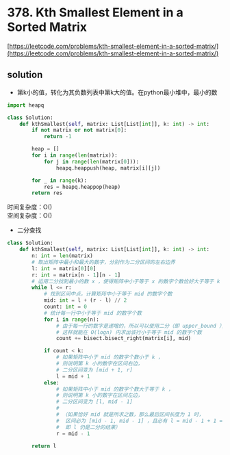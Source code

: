 # 378. Kth Smallest Element in a Sorted Matrix

[https://leetcode.com/problems/kth-smallest-element-in-a-sorted-matrix/](https://leetcode.com/problems/kth-smallest-element-in-a-sorted-matrix/)

## solution

- 第k小的值，转化为其负数列表中第k大的值。在python最小堆中，最小的数

```python
import heapq

class Solution:
    def kthSmallest(self, matrix: List[List[int]], k: int) -> int:
        if not matrix or not matrix[0]:
            return -1

        heap = []
        for i in range(len(matrix)):
            for j in range(len(matrix[0])):
                heapq.heappush(heap, matrix[i][j])

        for _ in range(k):
            res = heapq.heappop(heap)
        return res
```

时间复杂度：O() <br>
空间复杂度：O()

- 二分查找

```python
class Solution:
    def kthSmallest(self, matrix: List[List[int]], k: int) -> int:
        n: int = len(matrix)
        # 取出矩阵中最小和最大的数字，分别作为二分区间的左右边界
        l: int = matrix[0][0]
        r: int = matrix[n - 1][n - 1]
        # 运用二分找到最小的数 x ，使得矩阵中小于等于 x 的数字个数恰好大于等于 k
        while l <= r:
            # 找到区间中点，计算矩阵中小于等于 mid 的数字个数
            mid: int = l + (r - l) // 2
            count: int = 0
            # 统计每一行中小于等于 mid 的数字个数
            for i in range(n):
                # 由于每一行的数字是递增的，所以可以使用二分（即 upper_bound ），
                # 这样就能在 O(logn) 内求出该行小于等于 mid 的数字个数
                count += bisect.bisect_right(matrix[i], mid)

            if count < k:
                # 如果矩阵中小于 mid 的数字个数小于 k ，
                # 则说明第 k 小的数字在区间右边，
                # 二分区间变为 [mid + 1, r]
                l = mid + 1
            else:
                # 如果矩阵中小于 mid 的数字个数大于等于 k ，
                # 则说明第 k 小的数字在区间左边，
                # 二分区间变为 [l, mid - 1]
                #
                # （如果恰好 mid 就是所求之数，那么最后区间长度为 1 时，
                #  区间必为 [mid - 1, mid - 1] ，且必有 l = mid - 1 + 1 = mid ，
                #  即 l 仍是二分的结果）
                r = mid - 1

        return l
```
